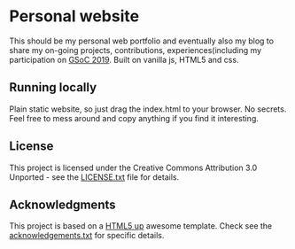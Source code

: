 # Personal website

This should be my personal web portfolio and eventually also my blog to share my on-going projects, contributions, experiences(including my participation on [GSoC 2019](https://summerofcode.withgoogle.com/organizations/6557492048297984/#5617428053098496). Built on vanilla js, HTML5 and css.

## Running locally

Plain static website, so just drag the index.html to your browser. No secrets. Feel free to mess around and copy anything if you find it interesting.

## License

This project is licensed under the Creative Commons Attribution 3.0 Unported - see the [LICENSE.txt](LICENSE.txt) file for details.

## Acknowledgments

This project is based on a [HTML5 up](https://html5up.net) awesome template. Check see the [acknowledgements.txt](acknowledgements.txt) for specific details.

